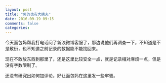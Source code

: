 ```yaml
---
layout: post
title: "男的也有大姨夫"
date: 2016-09-19 09:15
comments: false
categories:
---
```


今天面包妈帮我打电话问了新浪微博客服了，那边说他们再调查一下，不知道是不是敷衍，也不知道之前记录的数据能不能找回来。

现在不敢放东西到那里了，还是这里比较安全一点，就是记录相对麻烦一点，但是没有字数限制了。

还没有研究出如何加评论，好让面包妈在这里发一些牢骚。
